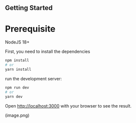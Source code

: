 ## Getting Started

# Prerequisite 
NodeJS 18+

First, you need to install the dependencies

```bash
npm install
# or
yarn install
```

run the development server:

```bash
npm run dev
# or
yarn dev
```

Open [http://localhost:3000](http://localhost:3000) with your browser to see the result.

(image.png)
